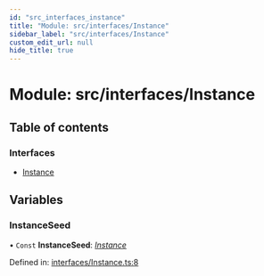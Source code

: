 ```yaml
---
id: "src_interfaces_instance"
title: "Module: src/interfaces/Instance"
sidebar_label: "src/interfaces/Instance"
custom_edit_url: null
hide_title: true
---
```


# Module: src/interfaces/Instance

## Table of contents

### Interfaces

- [Instance](../interfaces/src_interfaces_instance.instance.md)

## Variables

### InstanceSeed

• `Const` **InstanceSeed**: [*Instance*](../interfaces/src_interfaces_instance.instance.md)

Defined in: [interfaces/Instance.ts:8](https://github.com/xr3ngine/xr3ngine/blob/2d83606b6/packages/common/src/interfaces/Instance.ts#L8)
